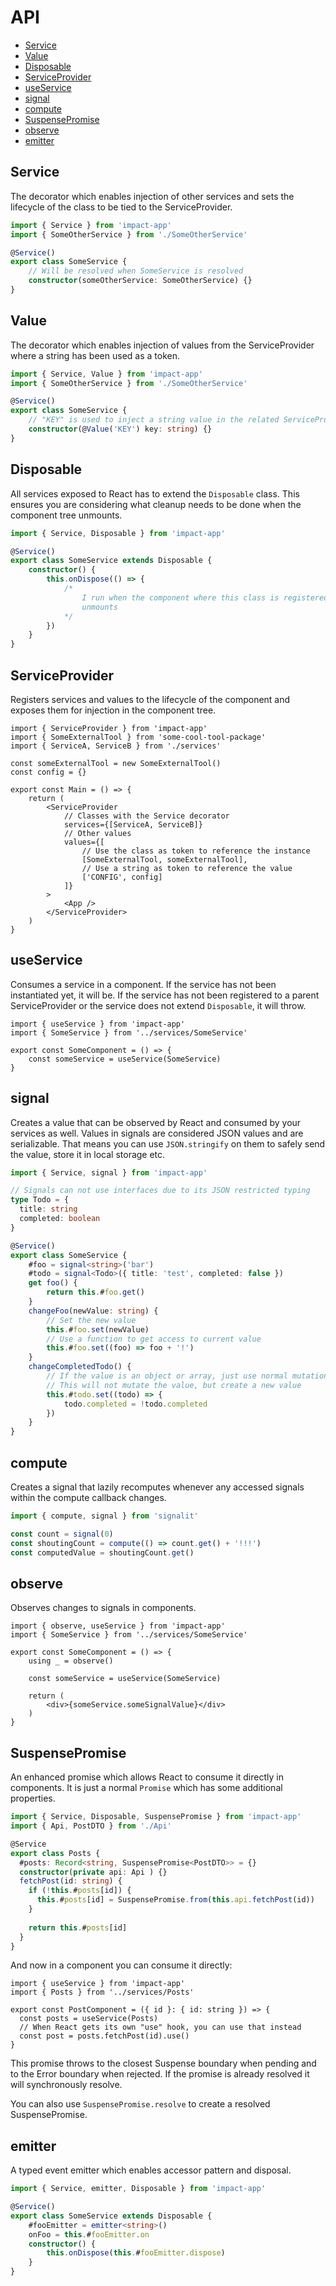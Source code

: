 # API

- [Service](#service)
- [Value](#value)
- [Disposable](#disposable)
- [ServiceProvider](#serviceprovider)
- [useService](#useservice)
- [signal](#signal)
- [compute](#compute)
- [SuspensePromise](#suspensepromise)
- [observe](#observe)
- [emitter](#emitter)

## Service

The decorator which enables injection of other services and sets the lifecycle of the class to be tied to the ServiceProvider.

```ts
import { Service } from 'impact-app'
import { SomeOtherService } from './SomeOtherService'

@Service()
export class SomeService {
    // Will be resolved when SomeService is resolved
    constructor(someOtherService: SomeOtherService) {}
}
```

## Value

The decorator which enables injection of values from the ServiceProvider where a string has been used as a token.

```ts
import { Service, Value } from 'impact-app'
import { SomeOtherService } from './SomeOtherService'

@Service()
export class SomeService {
    // "KEY" is used to inject a string value in the related ServiceProvider
    constructor(@Value('KEY') key: string) {}
}
```

## Disposable

All services exposed to React has to extend the `Disposable` class. This ensures you are considering what cleanup needs to be done when the component tree unmounts.

```ts
import { Service, Disposable } from 'impact-app'

@Service()
export class SomeService extends Disposable {
    constructor() {
        this.onDispose(() => {
            /*
                I run when the component where this class is registered
                unmounts
            */
        })
    }
}
```

## ServiceProvider

Registers services and values to the lifecycle of the component and exposes them for injection in the component tree.

```tsx
import { ServiceProvider } from 'impact-app'
import { SomeExternalTool } from 'some-cool-tool-package'
import { ServiceA, ServiceB } from './services'

const someExternalTool = new SomeExternalTool()
const config = {}

export const Main = () => {
    return (
        <ServiceProvider
            // Classes with the Service decorator
            services={[ServiceA, ServiceB]}
            // Other values
            values={[
                // Use the class as token to reference the instance
                [SomeExternalTool, someExternalTool],
                // Use a string as token to reference the value
                ['CONFIG', config]
            ]}
        >
            <App />
        </ServiceProvider>
    )
}
```

## useService

Consumes a service in a component. If the service has not been instantiated yet, it will be. If the service has not been registered to a parent ServiceProvider or the service does not extend `Disposable`, it will throw.

```tsx
import { useService } from 'impact-app'
import { SomeService } from '../services/SomeService'

export const SomeComponent = () => {
    const someService = useService(SomeService)
}
```

## signal

Creates a value that can be observed by React and consumed by your services as well. Values in signals are considered JSON values and are serializable. That means you can use `JSON.stringify` on them to safely send the value, store it in local storage etc.

```ts
import { Service, signal } from 'impact-app'

// Signals can not use interfaces due to its JSON restricted typing
type Todo = {
  title: string
  completed: boolean
}

@Service()
export class SomeService {
    #foo = signal<string>('bar')
    #todo = signal<Todo>({ title: 'test', completed: false })
    get foo() {
        return this.#foo.get()
    }
    changeFoo(newValue: string) {
        // Set the new value
        this.#foo.set(newValue)
        // Use a function to get access to current value
        this.#foo.set((foo) => foo + '!')
    }
    changeCompletedTodo() {
        // If the value is an object or array, just use normal mutation API in the callback.
        // This will not mutate the value, but create a new value
        this.#todo.set((todo) => {
            todo.completed = !todo.completed
        })
    }
}
```

## compute

Creates a signal that lazily recomputes whenever any accessed signals within the compute callback changes.

```ts
import { compute, signal } from 'signalit'

const count = signal(0)
const shoutingCount = compute(() => count.get() + '!!!')
const computedValue = shoutingCount.get()
```

## observe

Observes changes to signals in components.

```tsx
import { observe, useService } from 'impact-app'
import { SomeService } from '../services/SomeService'

export const SomeComponent = () => {
    using _ = observe()

    const someService = useService(SomeService)

    return (
        <div>{someService.someSignalValue}</div>
    )
}
```

## SuspensePromise

An enhanced promise which allows React to consume it directly in components. It is just a normal `Promise` which has some additional properties.

```ts
import { Service, Disposable, SuspensePromise } from 'impact-app'
import { Api, PostDTO } from './Api'

@Service
export class Posts {
  #posts: Record<string, SuspensePromise<PostDTO>> = {}
  constructor(private api: Api ) {}
  fetchPost(id: string) {
    if (!this.#posts[id]) { 
      this.#posts[id] = SuspensePromise.from(this.api.fetchPost(id))
    }
    
    return this.#posts[id]
  }
}
```

And now in a component you can consume it directly:

```tsx
import { useService } from 'impact-app'
import { Posts } from '../services/Posts'

export const PostComponent = ({ id }: { id: string }) => {
  const posts = useService(Posts)
  // When React gets its own "use" hook, you can use that instead
  const post = posts.fetchPost(id).use()
}
```

This promise throws to the closest Suspense boundary when pending and to the Error boundary when rejected. If the promise is already resolved it will synchronously resolve.

You can also use `SuspensePromise.resolve` to create a resolved SuspensePromise.

## emitter

A typed event emitter which enables accessor pattern and disposal.

```ts
import { Service, emitter, Disposable } from 'impact-app'

@Service()
export class SomeService extends Disposable {
    #fooEmitter = emitter<string>()
    onFoo = this.#fooEmitter.on
    constructor() {
        this.onDispose(this.#fooEmitter.dispose)
    }
}
```

